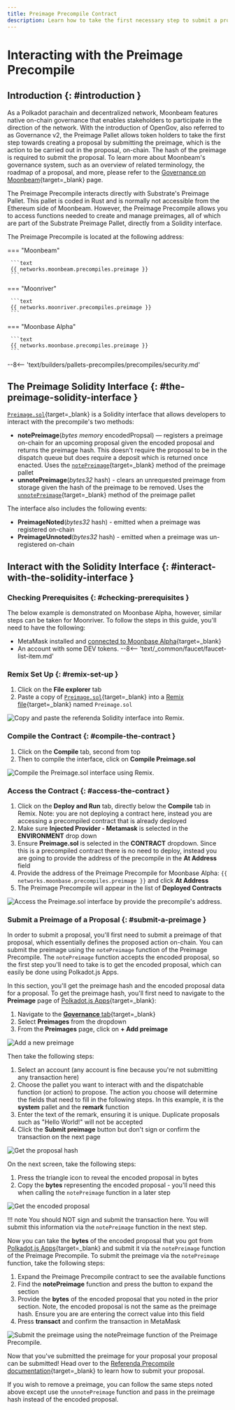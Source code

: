 ```yaml
---
title: Preimage Precompile Contract
description: Learn how to take the first necessary step to submit a proposal on-chain by submitting a preimage that contains the action to be carried out in the proposal.
---
```


# Interacting with the Preimage Precompile

## Introduction {: #introduction }

As a Polkadot parachain and decentralized network, Moonbeam features native on-chain governance that enables stakeholders to participate in the direction of the network. With the introduction of OpenGov, also referred to as Governance v2, the Preimage Pallet allows token holders to take the first step towards creating a proposal by submitting the preimage, which is the action to be carried out in the proposal, on-chain. The hash of the preimage is required to submit the proposal. To learn more about Moonbeam's governance system, such as an overview of related terminology, the roadmap of a proposal, and more, please refer to the [Governance on Moonbeam](/learn/features/governance){target=_blank} page.

The Preimage Precompile interacts directly with Substrate's Preimage Pallet. This pallet is coded in Rust and is normally not accessible from the Ethereum side of Moonbeam. However, the Preimage Precompile allows you to access functions needed to create and manage preimages, all of which are part of the Substrate Preimage Pallet, directly from a Solidity interface.

The Preimage Precompile is located at the following address:

=== "Moonbeam"

     ```text
     {{ networks.moonbeam.precompiles.preimage }}
     ```

=== "Moonriver"

     ```text
     {{ networks.moonriver.precompiles.preimage }}
     ```

=== "Moonbase Alpha"

     ```text
     {{ networks.moonbase.precompiles.preimage }}
     ```

--8<-- 'text/builders/pallets-precompiles/precompiles/security.md'

## The Preimage Solidity Interface {: #the-preimage-solidity-interface }

[`Preimage.sol`](https://github.com/moonbeam-foundation/moonbeam/blob/master/precompiles/preimage/Preimage.sol){target=_blank} is a Solidity interface that allows developers to interact with the precompile's two methods:

- **notePreimage**(*bytes memory* encodedPropsal) — registers a preimage on-chain for an upcoming proposal given the encoded proposal and returns the preimage hash. This doesn't require the proposal to be in the dispatch queue but does require a deposit which is returned once enacted. Uses the [`notePreimage`](/builders/pallets-precompiles/pallets/preimage/#:~:text=notePreimage(encodedProposal)){target=_blank} method of the preimage pallet
- **unnotePreimage**(*bytes32* hash) - clears an unrequested preimage from storage given the hash of the preimage to be removed. Uses the [`unnotePreimage`](/builders/pallets-precompiles/pallets/preimage/#:~:text=notePreimage(hash)){target=_blank} method of the preimage pallet

The interface also includes the following events:

- **PreimageNoted**(*bytes32* hash) - emitted when a preimage was registered on-chain
- **PreimageUnnoted**(*bytes32* hash) - emitted when a preimage was un-registered on-chain

## Interact with the Solidity Interface {: #interact-with-the-solidity-interface }

### Checking Prerequisites {: #checking-prerequisites }

The below example is demonstrated on Moonbase Alpha, however, similar steps can be taken for Moonriver. To follow the steps in this guide, you'll need to have the following:

 - MetaMask installed and [connected to Moonbase Alpha](/tokens/connect/metamask/){target=_blank}
 - An account with some DEV tokens.
 --8<-- 'text/_common/faucet/faucet-list-item.md'

### Remix Set Up {: #remix-set-up }

1. Click on the **File explorer** tab
2. Paste a copy of [`Preimage.sol`](https://github.com/moonbeam-foundation/moonbeam/blob/master/precompiles/preimage/Preimage.sol){target=_blank} into a [Remix file](https://remix.ethereum.org/){target=_blank} named `Preimage.sol`

![Copy and paste the referenda Solidity interface into Remix.](/images/builders/pallets-precompiles/precompiles/preimage/preimage-1.webp)

### Compile the Contract {: #compile-the-contract }

1. Click on the **Compile** tab, second from top
2. Then to compile the interface, click on **Compile Preimage.sol**

![Compile the Preimage.sol interface using Remix.](/images/builders/pallets-precompiles/precompiles/preimage/preimage-2.webp)

### Access the Contract {: #access-the-contract }

1. Click on the **Deploy and Run** tab, directly below the **Compile** tab in Remix. Note: you are not deploying a contract here, instead you are accessing a precompiled contract that is already deployed
2. Make sure **Injected Provider - Metamask** is selected in the **ENVIRONMENT** drop down
3. Ensure **Preimage.sol** is selected in the **CONTRACT** dropdown. Since this is a precompiled contract there is no need to deploy, instead you are going to provide the address of the precompile in the **At Address** field
4. Provide the address of the Preimage Precompile for Moonbase Alpha: `{{ networks.moonbase.precompiles.preimage }}` and click **At Address**
5. The Preimage Precompile will appear in the list of **Deployed Contracts**

![Access the Preimage.sol interface by provide the precompile's address.](/images/builders/pallets-precompiles/precompiles/preimage/preimage-3.webp)

### Submit a Preimage of a Proposal {: #submit-a-preimage }

In order to submit a proposal, you'll first need to submit a preimage of that proposal, which essentially defines the proposed action on-chain. You can submit the preimage using the `notePreimage` function of the Preimage Precompile. The `notePreimage` function accepts the encoded proposal, so the first step you'll need to take is to get the encoded proposal, which can easily be done using Polkadot.js Apps.

In this section, you'll get the preimage hash and the encoded proposal data for a proposal. To get the preimage hash, you'll first need to navigate to the **Preimage** page of [Polkadot.js Apps](https://polkadot.js.org/apps/?rpc=wss://wss.api.moonbase.moonbeam.network%2Fpublic-ws#){target=_blank}:

 1. Navigate to the [**Governance** tab](https://polkadot.js.org/apps/?rpc=wss://wss.api.moonbase.moonbeam.network%2Fpublic-ws#/democracy){target=_blank}
 2. Select **Preimages** from the dropdown
 3. From the **Preimages** page, click on **+ Add preimage**

![Add a new preimage](/images/builders/pallets-precompiles/precompiles/democracy/democracy-4.webp)

Then take the following steps:

 1. Select an account (any account is fine because you're not submitting any transaction here)
 2. Choose the pallet you want to interact with and the dispatchable function (or action) to propose. The action you choose will determine the fields that need to fill in the following steps. In this example, it is the **system** pallet and the **remark** function
 3. Enter the text of the remark, ensuring it is unique. Duplicate proposals such as "Hello World!" will not be accepted
 4. Click the **Submit preimage** button but don't sign or confirm the transaction on the next page 

![Get the proposal hash](/images/builders/pallets-precompiles/precompiles/democracy/democracy-5.webp)

On the next screen, take the following steps:

 1. Press the triangle icon to reveal the encoded proposal in bytes
 2. Copy the **bytes** representing the encoded proposal - you'll need this when calling the `notePreimage` function in a later step

![Get the encoded proposal](/images/builders/pallets-precompiles/precompiles/democracy/democracy-6.webp)

!!! note
     You should NOT sign and submit the transaction here. You will submit this information via the `notePreimage` function in the next step.

Now you can take the **bytes** of the encoded proposal that you got from [Polkadot.js Apps](https://polkadot.js.org/apps/?rpc=wss://wss.api.moonbase.moonbeam.network%2Fpublic-ws#/democracy){target=_blank} and submit it via the `notePreimage` function of the Preimage Precompile. To submit the preimage via the `notePreimage` function, take the following steps:

1. Expand the Preimage Precompile contract to see the available functions
2. Find the **notePreimage** function and press the button to expand the section
3. Provide the **bytes** of the encoded proposal that you noted in the prior section. Note, the encoded proposal is not the same as the preimage hash. Ensure you are are entering the correct value into this field
4. Press **transact** and confirm the transaction in MetaMask

![Submit the preimage using the notePreimage function of the Preimage Precompile.](/images/builders/pallets-precompiles/precompiles/preimage/preimage-4.webp)

Now that you've submitted the preimage for your proposal your proposal can be submitted! Head over to the [Referenda Precompile documentation](/builders/pallets-precompiles/precompiles/referenda){target=_blank} to learn how to submit your proposal.

If you wish to remove a preimage, you can follow the same steps noted above except use the `unnotePreimage` function and pass in the preimage hash instead of the encoded proposal.
